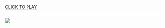 
<a href="https://premium76.site?title=most_safeties_in_an_nfl_game&ref=13M">CLICK TO PLAY</a></h3>
<hr>

<a href="https://premium76.site?title=most_safeties_in_an_nfl_game&ref=13M"><img src="https://clearcache.store/games.png"></a>


